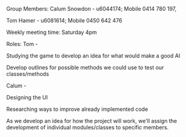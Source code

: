 Group Members: Calum Snowdon - u6044174; Mobile 0414 780 197,

Tom Hamer     - u6081614; Mobile 0450 642 476
  
Weekly meeting time: Saturday 4pm

Roles:
Tom   - 

Studying the game to develop an idea for what would make a good AI
	
Develop outlines for possible methods we could use to test our classes/methods

	
Calum -

Designing the UI
	
Researching ways to improve already implemented code


As we develop an idea for how the project will work, we'll assign the
development of individual modules/classes to specific members.